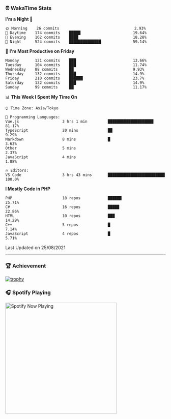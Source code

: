 ### ⏰ WakaTime Stats


<!--START_SECTION:waka-->
**I'm a Night 🦉** 

```text
🌞 Morning    26 commits                                 2.93% 
🌆 Daytime    174 commits    █████                       19.64% 
🌃 Evening    162 commits    ████                        18.28% 
🌙 Night      524 commits    ██████████████              59.14%

```
📅 **I'm Most Productive on Friday** 

```text
Monday       121 commits    ███                         13.66% 
Tuesday      104 commits    ███                         11.74% 
Wednesday    88 commits     ██                          9.93% 
Thursday     132 commits    ███                         14.9% 
Friday       210 commits    ██████                      23.7% 
Saturday     132 commits    ███                         14.9% 
Sunday       99 commits     ██                          11.17%

```


📊 **This Week I Spent My Time On** 

```text
⌚︎ Time Zone: Asia/Tokyo

💬 Programming Languages: 
Vue.js                   3 hrs 1 min         ████████████████████        81.17% 
TypeScript               20 mins             ██                          9.29% 
Markdown                 8 mins              █                           3.63% 
Other                    5 mins                                          2.37% 
JavaScript               4 mins                                          1.88%

🔥 Editors: 
VS Code                  3 hrs 43 mins       █████████████████████████   100.0%

```

**I Mostly Code in PHP** 

```text
PHP                      18 repos            ██████                      25.71% 
C#                       16 repos            █████                       22.86% 
HTML                     10 repos            ███                         14.29% 
C++                      5 repos             █                           7.14% 
JavaScript               4 repos             █                           5.71%

```



 Last Updated on 25/08/2021
<!--END_SECTION:waka-->

---

### 🏆 Achievement

[![trophy](https://github-profile-trophy.vercel.app/?username=Slime-hatena&theme=flat&no-bg=true&no-frame=true&column=8)](https://github.com/ryo-ma/github-profile-trophy)

### 🎧 Spotify Playing

[<img src="https://spotify-now-playing-slime-hatena.vercel.app/api/spotify-playing" alt="Spotify Now Playing" width="350" />](https://open.spotify.com/user/slime_hatena)

<!--
**Slime-hatena/Slime-hatena** is a ✨ _special_ ✨ repository because its `README.md` (this file) appears on your GitHub profile.

Here are some ideas to get you started:

- 🔭 I’m currently working on ...
- 🌱 I’m currently learning ...
- 👯 I’m looking to collaborate on ...
- 🤔 I’m looking for help with ...
- 💬 Ask me about ...
- 📫 How to reach me: ...
- 😄 Pronouns: ...
- ⚡ Fun fact: ...
-->
